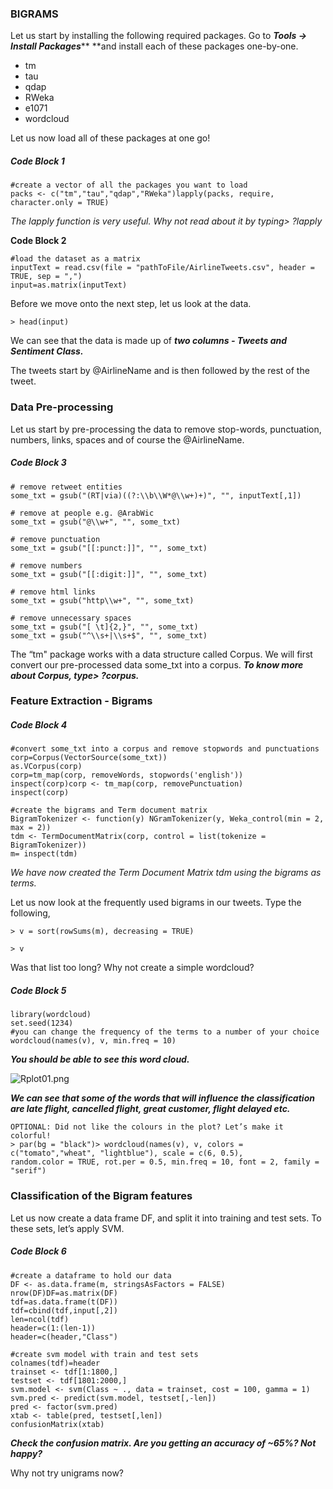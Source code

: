 ### BIGRAMS

Let us start by installing the following required packages. Go to _**Tools -&gt; Install Packages**_** **and install each of these packages one-by-one.

* tm
* tau
* qdap
* RWeka
* e1071
* wordcloud

Let us now load all of these packages at one go!

##### Code Block 1

```
#create a vector of all the packages you want to load
packs <- c("tm","tau","qdap","RWeka")lapply(packs, require, character.only = TRUE)
```

_The lapply function is very useful. Why not read about it by typing&gt; ?lapply_

**Code Block 2**

```
#load the dataset as a matrix
inputText = read.csv(file = "pathToFile/AirlineTweets.csv", header = TRUE, sep = ",")
input=as.matrix(inputText)
```

Before we move onto the next step, let us look at the data.

`> head(input)`

We can see that the data is made up of _**two columns - Tweets and Sentiment Class.**_

The tweets start by @AirlineName and is then followed by the rest of the tweet.

### 

### Data Pre-processing

Let us start by pre-processing the data to remove stop-words, punctuation, numbers, links, spaces and of course the @AirlineName.

##### Code Block 3

```
# remove retweet entities
some_txt = gsub("(RT|via)((?:\\b\\W*@\\w+)+)", "", inputText[,1])

# remove at people e.g. @ArabWic
some_txt = gsub("@\\w+", "", some_txt)

# remove punctuation
some_txt = gsub("[[:punct:]]", "", some_txt) 

# remove numbers
some_txt = gsub("[[:digit:]]", "", some_txt)

# remove html links
some_txt = gsub("http\\w+", "", some_txt)

# remove unnecessary spaces
some_txt = gsub("[ \t]{2,}", "", some_txt)
some_txt = gsub("^\\s+|\\s+$", "", some_txt)
```

The  “tm" package works with a data structure called Corpus. We will first convert our pre-processed data some\_txt into a corpus. _**To know more about Corpus, type&gt; ?corpus.**_

### Feature Extraction - Bigrams

##### Code Block 4

```
#convert some_txt into a corpus and remove stopwords and punctuations
corp=Corpus(VectorSource(some_txt))
as.VCorpus(corp)
corp=tm_map(corp, removeWords, stopwords('english'))
inspect(corp)corp <- tm_map(corp, removePunctuation) 
inspect(corp) 

#create the bigrams and Term document matrix
BigramTokenizer <- function(y) NGramTokenizer(y, Weka_control(min = 2, max = 2))
tdm <- TermDocumentMatrix(corp, control = list(tokenize = BigramTokenizer))
m= inspect(tdm)
```

_We have now created the Term Document Matrix tdm using the bigrams as terms._

Let us now look at the frequently used bigrams in our tweets. Type the following,

`> v = sort(rowSums(m), decreasing = TRUE)`

`> v`

Was that list too long? Why not create a simple wordcloud?

##### Code Block 5

```
library(wordcloud)
set.seed(1234)
#you can change the frequency of the terms to a number of your choice
wordcloud(names(v), v, min.freq = 10)
```

_**You should be able to see this word cloud.**_

![](https://lh5.googleusercontent.com/ZiquFXGy648vm2t6PeCg3cg-fk22rDEVueK3lUsQQLXjmc9V-T5cp3-k4lP4-Ex4_G31imEn227_kmgkDg_wn8r7kvePXAMQj-MbQNFUsj0S8IOho_yaxe2JmA7-FXHg0MupuLE "Rplot01.png")

_**We can see that some of the words that will influence the classification are late flight, cancelled flight, great customer, flight delayed etc.**_

```
OPTIONAL: Did not like the colours in the plot? Let’s make it colorful!
> par(bg = "black")> wordcloud(names(v), v, colors = c("tomato","wheat", "lightblue"), scale = c(6, 0.5), 
random.color = TRUE, rot.per = 0.5, min.freq = 10, font = 2, family = "serif")
```

### 

### Classification of the Bigram features

Let us now create a data frame DF, and split it into training and test sets. To these sets, let’s apply SVM.

##### **Code Block 6**

```
#create a dataframe to hold our data
DF <- as.data.frame(m, stringsAsFactors = FALSE)
nrow(DF)DF=as.matrix(DF)
tdf=as.data.frame(t(DF))
tdf=cbind(tdf,input[,2])
len=ncol(tdf)
header=c(1:(len-1))
header=c(header,"Class")

#create svm model with train and test sets
colnames(tdf)=header
trainset <- tdf[1:1800,]
testset <- tdf[1801:2000,]
svm.model <- svm(Class ~ ., data = trainset, cost = 100, gamma = 1)
svm.pred <- predict(svm.model, testset[,-len])
pred <- factor(svm.pred)
xtab <- table(pred, testset[,len])
confusionMatrix(xtab)
```

_**Check the confusion matrix. Are you getting an accuracy of ~65%? Not happy?**_

Why not try unigrams now?

